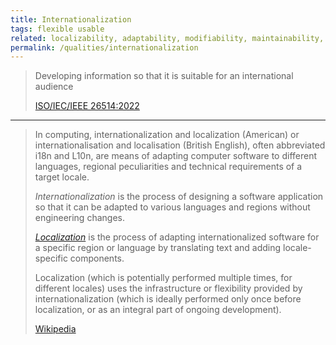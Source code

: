 ```yaml
---
title: Internationalization
tags: flexible usable
related: localizability, adaptability, modifiability, maintainability, internationalization
permalink: /qualities/internationalization
---
```


>Developing information so that it is suitable for an international audience 
>
>[ISO/IEC/IEEE 26514:2022](https://www.iso.org/obp/ui/fr/#iso:std:iso-iec-ieee:26514:ed-1:v1:en)

<hr>

>In computing, internationalization and localization (American) or internationalisation and localisation (British English), often abbreviated i18n and L10n, are means of adapting computer software to different languages, regional peculiarities and technical requirements of a target locale.
>
>_Internationalization_ is the process of designing a software application so that it can be adapted to various languages and regions without engineering changes. 
>
>[_Localization_](/qualities/) is the process of adapting internationalized software for a specific region or language by translating text and adding locale-specific components.
>
>Localization (which is potentially performed multiple times, for different locales) uses the infrastructure or flexibility provided by internationalization (which is ideally performed only once before localization, or as an integral part of ongoing development).
>
>[Wikipedia](https://en.wikipedia.org/wiki/Internationalization_and_localization)


